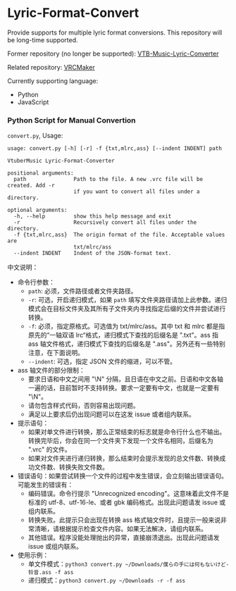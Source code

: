 # Lyric-Format-Convert
Provide supports for multiple lyric format conversions. This repository will be long-time supported.

Former repository (no longer be supported): [VTB-Music-Lyric-Converter](https://github.com/vtbmusic/VTB-Music-Lyric-Converter)

Related repository: [VRCMaker](https://github.com/vtbmusic/VRCMaker)

Currently supporting language:

+ Python
+ JavaScript

### Python Script for Manual Convertion
`convert.py`, Usage:

```
usage: convert.py [-h] [-r] -f {txt,mlrc,ass} [--indent INDENT] path

VtuberMusic Lyric-Format-Converter

positional arguments:
  path               Path to the file. A new .vrc file will be created. Add -r
                     if you want to convert all files under a directory.

optional arguments:
  -h, --help         show this help message and exit
  -r                 Recursively convert all files under the directory.
  -f {txt,mlrc,ass}  The origin format of the file. Acceptable values are
                     txt/mlrc/ass
  --indent INDENT    Indent of the JSON-format text.
```

中文说明：

+ 命令行参数：
  + `path`: 必须，文件路径或者文件夹路径。
  + `-r`: 可选，开启递归模式，如果 `path` 填写文件夹路径请加上此参数。递归模式会在目标文件夹及其所有子文件夹内寻找指定后缀的文件并尝试进行转换。
  + `-f`: 必须，指定原格式。可选值为 txt/mlrc/ass。其中 txt 和 mlrc 都是指原先的“一轴双语 lrc“格式，递归模式下查找的后缀名是 ".txt"。ass 指 ass 轴文件格式，递归模式下查找的后缀名是 ".ass"。另外还有一些特别注意，在下面说明。
  + `--indent`: 可选，指定 JSON 文件的缩进，可以不管。
+ ass 轴文件的部分限制：
  + 要求日语和中文之间用 "\N" 分隔，且日语在中文之前。日语和中文各轴一遍的话，目前暂时不支持转换。要求一定要有中文，也就是一定要有 "\N"。
  + 请勿包含样式代码，否则容易出现问题。
  + 满足以上要求后仍出现问题可以在这发 issue 或者组内联系。
+ 提示语句：
  + 如果对单文件进行转换，那么正常结束的标志就是命令行什么也不输出。转换完毕后，你会在同一个文件夹下发现一个文件名相同，后缀名为 ".vrc" 的文件。
  + 如果对文件夹进行递归转换，那么结束时会提示发现的总文件数、转换成功文件数、转换失败文件数。
+ 错误语句：如果尝试转换一个文件的过程中发生错误，会立刻输出错误语句。可能发生的错误有：
  + 编码错误。命令行提示 "Unrecognized encoding"。这意味着此文件不是标准的 utf-8、utf-16-le、或者 gbk 编码格式。出现此问题请发 issue 或组内联系。
  + 转换失败。此提示只会出现在转换 ass 格式轴文件时，且提示一般来说非常清晰，请根据提示检查文件内容。如果无法解决，请组内联系。
  + 其他错误。程序没能处理抛出的异常，直接崩溃退出。出现此问题请发 issue 或组内联系。
+ 使用示例：
  + 单文件模式：`python3 convert.py ~/Downloads/僕らの手には何もないけど-铃音.ass -f ass`
  + 递归模式：`python3 convert.py ~/Downloads -r -f ass`